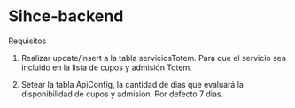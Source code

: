 # Sihce-backend

Requisitos

1. Realizar update/insert a la tabla serviciosTotem. Para que el servicio sea incluido en la lista de cupos y admisión Totem.

2. Setear la tabla ApiConfig, la cantidad de dias que evaluará la disponibilidad de cupos y admision. Por defecto 7 dias.

